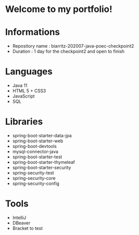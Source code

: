 # Welcome to my portfolio!

# Informations

- Repository name :  biarritz-202007-java-poec-checkpoint2
- Duration : 1 day for the checkpoint2 and open to finish

# Languages

- Java 11
- HTML 5 + CSS3
- JavaScript
- SQL

# Libraries

 - spring-boot-starter-data-jpa
 - spring-boot-starter-web
 - spring-boot-devtools
 - mysql-connector-java
 - spring-boot-starter-test
 - spring-boot-starter-thymeleaf
 - spring-boot-starter-security
 - spring-security-test
 - spring-security-core
 - spring-security-config

# Tools

- IntelliJ
- DBeaver
- Bracket to test
